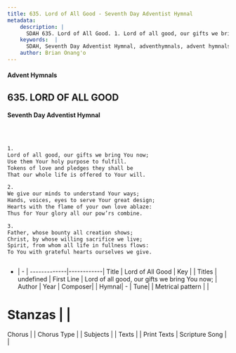 ```yaml
---
title: 635. Lord of All Good - Seventh Day Adventist Hymnal
metadata:
    description: |
      SDAH 635. Lord of All Good. 1. Lord of all good, our gifts we bring You now; Use them Your holy purpose to fulfill. Tokens of love and pledges they shall be That our whole life is offered to Your will.
    keywords:  |
      SDAH, Seventh Day Adventist Hymnal, adventhymnals, advent hymnals, Lord of All Good, Lord of all good, our gifts we bring You now; 
    author: Brian Onang'o
---
```


#### Advent Hymnals
## 635. LORD OF ALL GOOD
#### Seventh Day Adventist Hymnal

```txt



1.
Lord of all good, our gifts we bring You now;
Use them Your holy purpose to fulfill.
Tokens of love and pledges they shall be
That our whole life is offered to Your will.

2.
We give our minds to understand Your ways;
Hands, voices, eyes to serve Your great design;
Hearts with the flame of your own love ablaze:
Thus for Your glory all our pow’rs combine.

3.
Father, whose bounty all creation shows;
Christ, by whose willing sacrifice we live;
Spirit, from whom all life in fullness flows:
To You with grateful hearts ourselves we give.



```

- |   -  |
-------------|------------|
Title | Lord of All Good |
Key |  |
Titles | undefined |
First Line | Lord of all good, our gifts we bring You now; |
Author | 
Year | 
Composer|  |
Hymnal|  - |
Tune|  |
Metrical pattern | |
# Stanzas |  |
Chorus |  |
Chorus Type |  |
Subjects |  |
Texts |  |
Print Texts | 
Scripture Song |  |
  
